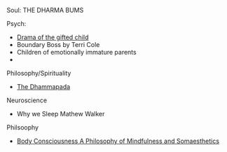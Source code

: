 Soul:
THE DHARMA BUMS

Psych:
- [Drama of the gifted child](https://www.amazon.com/dp/0465016901?tag=mostrecommendedbooks-20&geniuslink=true) 
- Boundary Boss by Terri Cole
- Children of emotionally immature parents
-

Philosophy/Spirituality
- [The Dhammapada](https://www.amazon.com/dp/1586380206?tag=mostrecommendedbooks-20&geniuslink=true)

Neuroscience
- Why we Sleep Mathew Walker

Philsoophy 
- [Body Consciousness
A Philosophy of Mindfulness and Somaesthetics](https://www.cambridge.org/us/academic/subjects/philosophy/philosophy-general-interest/body-consciousness-philosophy-mindfulness-and-somaesthetics?format=HB&isbn=9780521858908)

